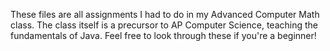 These files are all assignments I had to do in my Advanced Computer Math class. The class itself is a precursor to AP Computer Science, teaching the fundamentals of Java. 
Feel free to look through these if you're a beginner!
